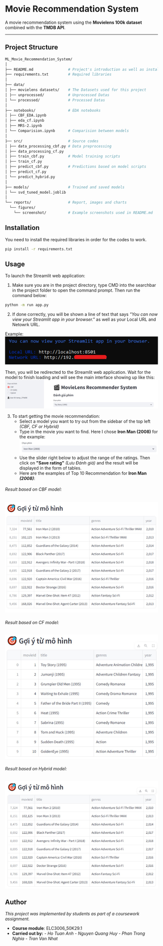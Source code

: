 # Movie Recommendation System
A movie recommendation system using the **Movielens 100k dataset** combined with the **TMDB API**.  

---

## Project Structure
```bash
ML_Movie_Recommendation_System/
│
├── README.md                # Project's introduction as well as installation and use guide
├── requirements.txt         # Required libraries
│
├── data/
│ ├── movielens datasets/    # The Datasets used for this project
│ ├── unprocessed/           # Unprocessed Datas
│ └── processed/             # Processed Datas
│
├── notebooks/               # EDA notebooks
│ ├── CBF_EDA.ipynb
│ ├── eda_cf.ipynb
│ ├── MRS-2.ipynb
│ └── Comparision.ipynb      # Comparision between models
│
├── src/                     # Source codes
│ ├── data_processing_cbf.py # Data preprocessing
│ ├── data_processing_cf.py
│ ├── train_cbf.py           # Model training scripts
│ ├── train_cf.py
│ ├── predict_cbf.py         # Predictions based on model scripts
│ ├── predict_cf.py
│ └── predict_hybrid.py
│
├── models/                  # Trained and saved models
│ └── svd_tuned_model.joblib                 
│
└── reports/                 # Report, images and charts 
  └── figures/ 
    └── screenshot/          # Example screenshots used in README.md
```

## Installation

You need to install the required libraries in order for the codes to work.

```bash
pip install -r requirements.txt
```

## Usage

To launch the Streamlit web application:
1. Make sure you are in the project directory, type CMD into the searchbar in the project folder to open the command prompt. Then run the command below:

```bash
python -m run app.py
```
2. If done correctly, you will be shown a line of text that says *"You can now view your Streamlit app in your browser."* as well as your Local URL and Netowrk URL.

Example:
![Example Result 1](/figures/screenshot/ExampleResult1.jpg)

Then, you will be redirected to the Streamlit web application. Wait for the model to finish loading and will see the main interface showing up like this:
![Example Result 2](/figures/screenshot/ExampleResult2.jpg)

3. To start getting the movie recommendation: 
    - Select a model you want to try out from the sidebar of the top left *(CBF, CF or Hybrid)*
    - Type in the movie you want to find. Here I chose **Iron Man (2008)** for the example:
    ![SelectMovie](/figures/screenshot/MovieSelect.jpg)
    - Use the slider right below to adjust the range of the ratings. Then click on **"Save rating"** *(Lưu Đánh giá)* and the result will be displayed in the form of tables. 
    - Here are the examples of Top 10 Recommendation for **Iron Man *(2008)***:

###### Result based on CBF model:
![Example Result 3](/figures/screenshot/ExampleResult3.jpg)

###### Result based on CF model:
![Example Result 4](/figures/screenshot/ExampleResult4.jpg)

###### Result based on Hybrid model:
![Example Result 5](/figures/screenshot/ExampleResult5.jpg)

## Author
*This project was implemented by students as part of a coursework assignment.*

- **Course module**: ELC3006_50K29.1
- **Carried out by:**
       *- Ho Tuan Anh*
        *- Nguyen Quang Huy*
        *- Phan Trong Nghia*
        *- Tran Van Nhat*


